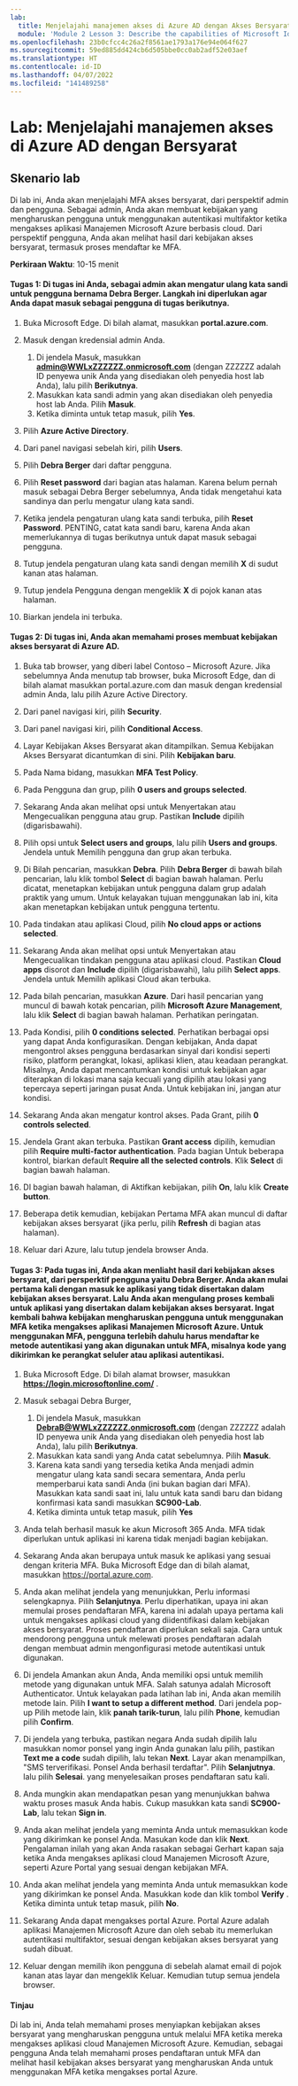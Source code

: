 ```yaml
---
lab:
  title: Menjelajahi manajemen akses di Azure AD dengan Akses Bersyarat
  module: 'Module 2 Lesson 3: Describe the capabilities of Microsoft Identity and access management solutions: Explore the access management capabilities of Azure AD'
ms.openlocfilehash: 23b0cfcc4c26a2f8561ae1793a176e94e064f627
ms.sourcegitcommit: 59ed885dd424cb6d505bbe0cc0ab2adf52e03aef
ms.translationtype: HT
ms.contentlocale: id-ID
ms.lasthandoff: 04/07/2022
ms.locfileid: "141489258"
---
```

# <a name="lab-explore-access-management-in-azure-ad-with-conditional"></a>Lab: Menjelajahi manajemen akses di Azure AD dengan Bersyarat

## <a name="lab-scenario"></a>Skenario lab
Di lab ini, Anda akan menjelajahi MFA akses bersyarat, dari perspektif admin dan pengguna.  Sebagai admin, Anda akan membuat kebijakan yang mengharuskan pengguna untuk menggunakan autentikasi multifaktor ketika mengakses aplikasi Manajemen Microsoft Azure berbasis cloud.  Dari perspektif pengguna, Anda akan melihat hasil dari kebijakan akses bersyarat, termasuk proses mendaftar ke MFA.

**Perkiraan Waktu**: 10-15 menit

#### <a name="task-1-in-this-task-you-as-the-admin-will-reset-the-password-for-the-user-debra-berger--this-step-is-needed-so-you-can-initially-sign-in-as-the-user-in-subsequent-tasks"></a>Tugas 1: Di tugas ini Anda, sebagai admin akan mengatur ulang kata sandi untuk pengguna bernama Debra Berger.  Langkah ini diperlukan agar Anda dapat masuk sebagai pengguna di tugas berikutnya.

1. Buka Microsoft Edge.  Di bilah alamat, masukkan **portal.azure.com**.

2. Masuk dengan kredensial admin Anda.
    1. Di jendela Masuk, masukkan **admin@WWLxZZZZZZ.onmicrosoft.com** (dengan ZZZZZZ adalah ID penyewa unik Anda yang disediakan oleh penyedia host lab Anda), lalu pilih **Berikutnya**.
    1. Masukkan kata sandi admin yang akan disediakan oleh penyedia host lab Anda. Pilih **Masuk**.
    1. Ketika diminta untuk tetap masuk, pilih **Yes**.

3. Pilih **Azure Active Directory**.  

4. Dari panel navigasi sebelah kiri, pilih **Users**.

5. Pilih **Debra Berger** dari daftar pengguna.

6. Pilih **Reset password** dari bagian atas halaman. Karena belum pernah masuk sebagai Debra Berger sebelumnya, Anda tidak mengetahui kata sandinya dan perlu mengatur ulang kata sandi.

7. Ketika jendela pengaturan ulang kata sandi terbuka, pilih **Reset Password**.  PENTING, catat kata sandi baru, karena Anda akan memerlukannya di tugas berikutnya untuk dapat masuk sebagai pengguna.

8. Tutup jendela pengaturan ulang kata sandi dengan memilih **X** di sudut kanan atas halaman.

9. Tutup jendela Pengguna dengan mengeklik **X** di pojok kanan atas halaman.

10. Biarkan jendela ini terbuka.


#### <a name="task-2--in-this-task-you-will-go-through-the-process-of-creating-a-conditional-access-policy-in-azure-ad"></a>Tugas 2:  Di tugas ini, Anda akan memahami proses membuat kebijakan akses bersyarat di Azure AD.

1. Buka tab browser, yang diberi label Contoso – Microsoft Azure.   Jika sebelumnya Anda menutup tab browser, buka Microsoft Edge, dan di bilah alamat masukkan portal.azure.com dan masuk dengan kredensial admin Anda, lalu pilih Azure Active Directory.  

2. Dari panel navigasi kiri, pilih **Security**.

3. Dari panel navigasi kiri, pilih **Conditional Access**.

4. Layar Kebijakan Akses Bersyarat akan ditampilkan. Semua Kebijakan Akses Bersyarat dicantumkan di sini. Pilih **Kebijakan baru**.

5. Pada Nama bidang, masukkan **MFA Test Policy**.

6. Pada Pengguna dan grup, pilih **0 users and groups selected**.

7. Sekarang Anda akan melihat opsi untuk Menyertakan atau Mengecualikan pengguna atau grup.  Pastikan **Include** dipilih (digarisbawahi).

8. Pilih opsi untuk **Select users and groups**, lalu pilih **Users and groups**.  Jendela untuk Memilih pengguna dan grup akan terbuka.  

9. Di Bilah pencarian, masukkan **Debra**.  Pilih **Debra Berger** di bawah bilah pencarian, lalu klik tombol **Select** di bagian bawah halaman.  Perlu dicatat, menetapkan kebijakan untuk pengguna dalam grup adalah praktik yang umum.  Untuk kelayakan tujuan menggunakan lab ini, kita akan menetapkan kebijakan untuk pengguna tertentu. 

10. Pada tindakan atau aplikasi Cloud, pilih **No cloud apps or actions selected**.

11. Sekarang Anda akan melihat opsi untuk Menyertakan atau Mengecualikan tindakan pengguna atau aplikasi cloud.  Pastikan **Cloud apps** disorot dan **Include** dipilih (digarisbawahi), lalu pilih **Select apps**.  Jendela untuk Memilih aplikasi Cloud akan terbuka.

12. Pada bilah pencarian, masukkan **Azure**.  Dari hasil pencarian yang muncul di bawah kotak pencarian, pilih **Microsoft Azure Management**, lalu klik **Select** di bagian bawah halaman.  Perhatikan peringatan.  

13. Pada Kondisi, pilih **0 conditions selected**.  Perhatikan berbagai opsi yang dapat Anda konfigurasikan.  Dengan kebijakan, Anda dapat mengontrol akses pengguna berdasarkan sinyal dari kondisi seperti risiko, platform perangkat, lokasi, aplikasi klien, atau keadaan perangkat.  Misalnya, Anda dapat mencantumkan kondisi untuk kebijakan agar diterapkan di lokasi mana saja kecuali yang dipilih atau lokasi yang tepercaya seperti jaringan pusat Anda.  Untuk kebijakan ini, jangan atur kondisi.

14. Sekarang Anda akan mengatur kontrol akses.  Pada Grant, pilih **0 controls selected**.

15. Jendela Grant akan terbuka.  Pastikan **Grant access** dipilih, kemudian pilih **Require multi-factor authentication**.  Pada bagian Untuk beberapa kontrol, biarkan default **Require all the selected controls**.  Klik **Select** di bagian bawah halaman.

16. DI bagian bawah halaman, di Aktifkan kebijakan, pilih **On**, lalu klik **Create button**.

17. Beberapa detik kemudian, kebijakan Pertama MFA akan muncul di daftar kebijakan akses bersyarat (jika perlu, pilih **Refresh** di bagian atas halaman).

18. Keluar dari Azure, lalu tutup jendela browser Anda.

#### <a name="task-3-in-this-task-you-will-see-the-impact-of-the-conditional-access-policy-from-the-perspective-of-the-user-debra-berger-you-will-start-first-by-signing-in-to-an-application-that-is-not-included-in-the-conditional-access-policy--then-you-will-repeat-the-process-for-an-application-that-is-included-in-the-conditional-access-policy--recall-that-the-policy-requires-the-user-to-go-through-mfa-when-accessing-a-microsoft-azure-management-application--to-use-mfa-the-user-must-first-register-the-authentication-method-that-will-be-used-for-mfa-for-example-a-code-sent-to-a-mobile-device-or-an-authenticator-application"></a>Tugas 3: Pada tugas ini, Anda akan menliaht hasil dari kebijakan akses bersyarat, dari persperktif pengguna yaitu Debra Berger. Anda akan mulai pertama kali dengan masuk ke aplikasi yang tidak disertakan dalam kebijakan akses bersyarat.  Lalu Anda akan mengulang proses kembali untuk aplikasi yang disertakan dalam kebijakan akses bersyarat.  Ingat kembali bahwa kebijakan mengharuskan pengguna untuk menggunakan MFA ketika mengakses aplikasi Manajemen Microsoft Azure.  Untuk menggunakan MFA, pengguna terlebih dahulu harus mendaftar ke metode autentikasi yang akan digunakan untuk MFA, misalnya kode yang dikirimkan ke perangkat seluler atau aplikasi autentikasi.

1. Buka Microsoft Edge.  Di bilah alamat browser, masukkan **https://login.microsoftonline.com/** .

1. Masuk sebagai Debra Burger,
    1. Di jendela Masuk, masukkan **DebraB@WWLxZZZZZZ.onmicrosoft.com** (dengan ZZZZZZ adalah ID penyewa unik Anda yang disediakan oleh penyedia host lab Anda), lalu pilih **Berikutnya**.
    1. Masukkan kata sandi yang Anda catat sebelumnya. Pilih **Masuk**.
    1. Karena kata sandi yang tersedia ketika Anda menjadi admin mengatur ulang kata sandi secara sementara, Anda perlu memperbarui kata sandi Anda (ini bukan bagian dari MFA).  Masukkan kata sandi saat ini, lalu untuk kata sandi baru dan bidang konfirmasi kata sandi masukkan  **SC900-Lab**.
    1. Ketika diminta untuk tetap masuk, pilih **Yes**

1. Anda telah berhasil masuk ke akun Microsoft 365 Anda.  MFA tidak diperlukan untuk aplikasi ini karena tidak menjadi bagian kebijakan.

1. Sekarang Anda akan berupaya untuk masuk ke aplikasi yang sesuai dengan kriteria MFA.  Buka Microsoft Edge dan di bilah alamat, masukkan https://portal.azure.com.

1. Anda akan melihat jendela yang menunjukkan, Perlu informasi selengkapnya.  Pilih **Selanjutnya**.  Perlu diperhatikan, upaya ini akan memulai proses pendaftaran MFA, karena ini adalah upaya pertama kali untuk mengakses aplikasi cloud yang diidentifikasi dalam kebijakan akses bersyarat.  Proses pendaftaran diperlukan sekali saja.   Cara untuk mendorong pengguna untuk melewati proses pendaftaran adalah dengan membuat admin mengonfigurasi metode autentikasi untuk digunakan.

1. Di jendela Amankan akun Anda, Anda memiliki opsi untuk memilih metode yang digunakan untuk MFA.  Salah satunya adalah Microsoft Authenticator. Untuk kelayakan pada latihan lab ini, Anda akan memilih metode lain.  Pilih **I want to setup a different method**.  Dari jendela pop-up Pilih metode lain, klik **panah tarik-turun**, lalu pilih **Phone**, kemudian pilih **Confirm**.

1. Di jendela yang terbuka, pastikan negara Anda sudah dipilih lalu masukkan nomor ponsel yang ingin Anda gunakan lalu pilih, pastikan **Text me a code** sudah dipilih, lalu tekan **Next**.  Layar akan menampilkan, "SMS terverifikasi. Ponsel Anda berhasil terdaftar".  Pilih **Selanjutnya**. lalu pilih **Selesai**.  yang menyelesaikan proses pendaftaran satu kali.

1. Anda mungkin akan mendapatkan pesan yang menunjukkan bahwa waktu proses masuk Anda habis.  Cukup masukkan kata sandi  **SC900-Lab**, lalu tekan **Sign in**.

1. Anda akan melihat jendela yang meminta Anda untuk memasukkan kode yang dikirimkan ke ponsel Anda.  Masukan kode dan klik **Next**.  Pengalaman inilah yang akan Anda rasakan sebagai Gerhart kapan saja ketika Anda mengakses aplikasi cloud Manajemen Microsoft Azure, seperti Azure Portal yang sesuai dengan kebijakan MFA.

1. Anda akan melihat jendela yang meminta Anda untuk memasukkan kode yang dikirimkan ke ponsel Anda.  Masukkan kode dan klik tombol **Verify** .  Ketika diminta untuk tetap masuk, pilih **No**.

1. Sekarang Anda dapat mengakses portal Azure.  Portal Azure adalah aplikasi Manajemen Microsoft Azure dan oleh sebab itu memerlukan autentikasi multifaktor, sesuai dengan kebijakan akses bersyarat yang sudah dibuat.  

1. Keluar dengan memilih ikon pengguna di sebelah alamat email di pojok kanan atas layar dan mengeklik Keluar. Kemudian tutup semua jendela browser.

#### <a name="review"></a>Tinjau
Di lab ini, Anda telah memahami proses menyiapkan kebijakan akses bersyarat yang mengharuskan pengguna untuk melalui MFA ketika mereka mengakses aplikasi cloud Manajemen Microsoft Azure.  Kemudian, sebagai pengguna Anda telah memahami proses pendaftaran untuk MFA dan melihat hasil kebijakan akses bersyarat yang mengharuskan Anda untuk menggunakan MFA ketika mengakses portal Azure.

